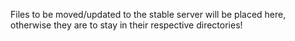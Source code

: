 Files to be moved/updated to the stable server will be placed here, otherwise they are to stay in their respective directories! 

